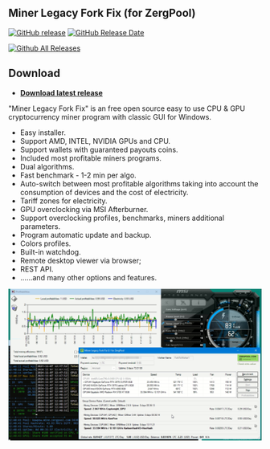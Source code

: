 ## Miner Legacy Fork Fix (for ZergPool)

[![GitHub release](https://img.shields.io/github/release/angelbbs/ZergPoolMinerLegacy/all.svg)](https://github.com/angelbbs/ZergPoolMinerLegacy/releases)
[![GitHub Release Date](https://img.shields.io/github/release-date/angelbbs/ZergPoolMinerLegacy.svg)](https://github.com/angelbbs/ZergPoolMinerLegacy/releases)

[![Github All Releases](https://img.shields.io/github/downloads/angelbbs/ZergPoolMinerLegacy/total.svg)](https://github.com/angelbbs/ZergPoolMinerLegacy/releases)
## Download
* **[Download latest release](https://github.com/angelbbs/ZergPoolMinerLegacy/releases)**


"Miner Legacy Fork Fix" is an free open source easy to use CPU & GPU cryptocurrency miner program with classic GUI for Windows.
- Easy installer.
- Support AMD, INTEL, NVIDIA GPUs and CPU.
- Support wallets with guaranteed payouts coins.
- Included most profitable miners programs.
- Dual algorithms.
- Fast benchmark - 1-2 min per algo.
- Auto-switch between most profitable algorithms taking into account the consumption of devices and the cost of electricity.
- Tariff zones for electricity.
- GPU overclocking via MSI Afterburner.
- Support overclocking profiles, benchmarks, miners additional parameters.
- Program automatic update and backup.
- Colors profiles.
- Built-in watchdog.
- Remote desktop viewer via browser;
- REST API.
- ......and many other options and features.
<p align="center">
<img src="https://raw.githubusercontent.com/angelbbs/ZergPoolMinerLegacy/master/screenshot1.png">
</p>
